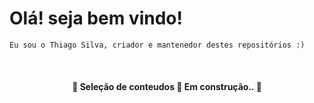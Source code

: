 <h1> Olá! seja bem vindo! </h1>

    Eu sou o Thiago Silva, criador e mantenedor destes repositórios :)

<br/>
<h4 align="center"> 🚧  Seleção de conteudos 🚀 Em construção..  🚧</h4>
<br/>